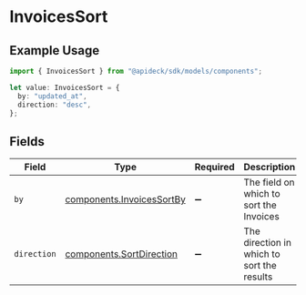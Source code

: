 # InvoicesSort

## Example Usage

```typescript
import { InvoicesSort } from "@apideck/sdk/models/components";

let value: InvoicesSort = {
  by: "updated_at",
  direction: "desc",
};
```

## Fields

| Field                                                                  | Type                                                                   | Required                                                               | Description                                                            | Example                                                                |
| ---------------------------------------------------------------------- | ---------------------------------------------------------------------- | ---------------------------------------------------------------------- | ---------------------------------------------------------------------- | ---------------------------------------------------------------------- |
| `by`                                                                   | [components.InvoicesSortBy](../../models/components/invoicessortby.md) | :heavy_minus_sign:                                                     | The field on which to sort the Invoices                                | updated_at                                                             |
| `direction`                                                            | [components.SortDirection](../../models/components/sortdirection.md)   | :heavy_minus_sign:                                                     | The direction in which to sort the results                             |                                                                        |
